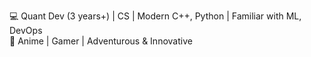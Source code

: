 💻 Quant Dev (3 years+) | CS | Modern C++, Python | Familiar with ML, DevOps  
🌟 Anime | Gamer | Adventurous & Innovative
